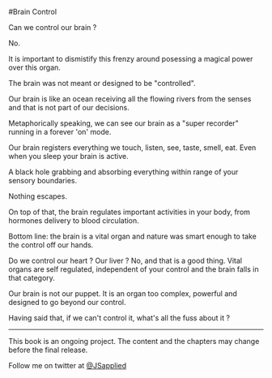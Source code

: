 #Brain Control

Can we control our brain ?

No.

It is important to dismistify this frenzy around posessing a magical power over this organ. 

The brain was not meant or designed to be "controlled".

Our brain is like an ocean receiving all the flowing rivers from the senses and that is not part of our decisions. 

Metaphorically speaking, we can see our brain as a "super recorder" running in a forever 'on' mode.

Our brain registers everything we touch, listen, see, taste, smell, eat. Even when you sleep your brain is active. 

A black hole grabbing and absorbing everything within range of your sensory boundaries. 

Nothing escapes.

On top of that, the brain regulates important activities in your body, from hormones delivery to blood circulation.

Bottom line: the brain is a vital organ and nature was smart enough to take the control off our hands. 

Do we control our heart ? Our liver ? No, and that is a good thing. Vital organs are self regulated, independent of your control and the brain falls in that category.

Our brain is not our puppet. It is an organ too complex, powerful and designed to go beyond our control.

Having said that, if we can't control it, what's all the fuss about it ?


***

This book is an ongoing project. The content and the chapters may change before the final release.

Follow me on twitter at [@JSapplied](https://twitter.com/JSapplied) 


